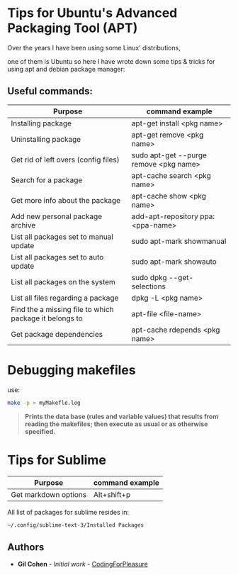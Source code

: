 # Tips for Ubuntu's Advanced Packaging Tool (APT)

Over the years I have been using some Linux' distributions,

one of them is Ubuntu so here I have wrote down some tips & tricks
for using apt and debian package manager:


## Useful commands:

Purpose | command example
------------ | -------------
Installing package | apt-get install &lt;pkg name&gt;
Uninstalling package | apt-get remove &lt;pkg name&gt;
Get rid of left overs (config files) |  sudo apt-get --purge remove &lt;pkg name&gt;
Search for a package |  apt-cache search &lt;pkg name&gt;
Get more info about the package | apt-cache show &lt;pkg name&gt;
Add new personal package archive | add-apt-repository ppa:&lt;ppa-name&gt;
List all packages set to manual update | sudo apt-mark showmanual
List all packages set to auto update | sudo apt-mark showauto
List all packages on the system |  sudo dpkg --get-selections
List all files regarding a package |   dpkg -L &lt;pkg name&gt;
Find the a missing file to which package it belongs to | apt-file &lt;file-name&gt;
Get package dependencies | apt-cache rdepends &lt;pkg name&gt;


# Debugging makefiles

use:
```bash
make -p > myMakefle.log
```
>**Prints the data base (rules and variable values) that results from reading the makefiles; then execute as usual or as  otherwise  specified.**

# Tips for Sublime



Purpose | command example
------------ | -------------
 Get markdown options | Alt+shift+p



 All list of packages for sublime resides in:
```bash
~/.config/sublime-text-3/Installed Packages
```

## Authors

* **Gil Cohen** - *Initial work* - [CodingForPleasure](https://github.com/CodingForpleasure)

